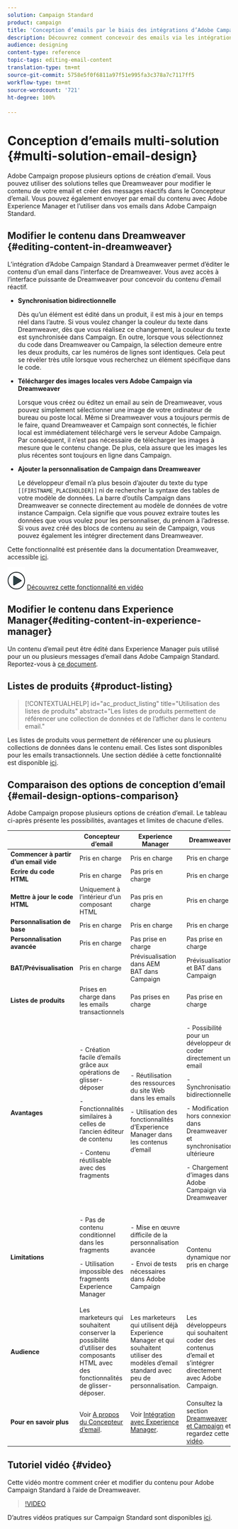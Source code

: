 ```yaml
---
solution: Campaign Standard
product: campaign
title: 'Conception d’emails par le biais des intégrations d’Adobe Campaign '
description: Découvrez comment concevoir des emails via les intégrations d’Adobe Campaign dans le Concepteur d’email.
audience: designing
content-type: reference
topic-tags: editing-email-content
translation-type: tm+mt
source-git-commit: 5758e5f0f6811a97f51e995fa3c378a7c7117ff5
workflow-type: tm+mt
source-wordcount: '721'
ht-degree: 100%

---
```



# Conception d’emails multi-solution {#multi-solution-email-design}

Adobe Campaign propose plusieurs options de création d’email. Vous pouvez utiliser des solutions telles que Dreamweaver pour modifier le contenu de votre email et créer des messages réactifs dans le Concepteur d’email. Vous pouvez également envoyer par email du contenu avec Adobe Experience Manager et l’utiliser dans vos emails dans Adobe Campaign Standard.

## Modifier le contenu dans Dreamweaver {#editing-content-in-dreamweaver}

L’intégration d’Adobe Campaign Standard à Dreamweaver permet d’éditer le contenu d’un email dans l’interface de Dreamweaver. Vous avez accès à l’interface puissante de Dreamweaver pour concevoir du contenu d’email réactif.

* **Synchronisation bidirectionnelle**

   Dès qu’un élément est édité dans un produit, il est mis à jour en temps réel dans l’autre. Si vous voulez changer la couleur du texte dans Dreamweaver, dès que vous réalisez ce changement, la couleur du texte est synchronisée dans Campaign. En outre, lorsque vous sélectionnez du code dans Dreamweaver ou Campaign, la sélection demeure entre les deux produits, car les numéros de lignes sont identiques. Cela peut se révéler très utile lorsque vous recherchez un élément spécifique dans le code.

* **Télécharger des images locales vers Adobe Campaign via Dreamweaver**

   Lorsque vous créez ou éditez un email au sein de Dreamweaver, vous pouvez simplement sélectionner une image de votre ordinateur de bureau ou poste local. Même si Dreamweaver vous a toujours permis de le faire, quand Dreamweaver et Campaign sont connectés, le fichier local est immédiatement téléchargé vers le serveur Adobe Campaign. Par conséquent, il n’est pas nécessaire de télécharger les images à mesure que le contenu change. De plus, cela assure que les images les plus récentes sont toujours en ligne dans Campaign.

* **Ajouter la personnalisation de Campaign dans Dreamweaver**

   Le développeur d’email n’a plus besoin d’ajouter du texte du type `[[FIRSTNAME_PLACEHOLDER]]` ni de rechercher la syntaxe des tables de votre modèle de données. La barre d’outils Campaign dans Dreamweaver se connecte directement au modèle de données de votre instance Campaign. Cela signifie que vous pouvez extraire toutes les données que vous voulez pour les personnaliser, du prénom à l’adresse. Si vous avez créé des blocs de contenu au sein de Campaign, vous pouvez également les intégrer directement dans Dreamweaver.

Cette fonctionnalité est présentée dans la documentation Dreamweaver, accessible [ici](https://helpx.adobe.com/fr/dreamweaver/using/working-with-dreamweaver-and-campaign.html).

![](assets/do-not-localize/how-to-video.png) [Découvrez cette fonctionnalité en vidéo](#video)

## Modifier le contenu dans Experience Manager{#editing-content-in-experience-manager}

Un contenu d’email peut être édité dans Experience Manager puis utilisé pour un ou plusieurs messages d’email dans Adobe Campaign Standard. Reportez-vous à [ce document](../../integrating/using/integrating-with-experience-manager.md).

## Listes de produits {#product-listing}

>[!CONTEXTUALHELP]
>id="ac_product_listing"
>title="Utilisation des listes de produits"
>abstract="Les listes de produits permettent de référencer une collection de données et de l’afficher dans le contenu email."

Les listes de produits vous permettent de référencer une ou plusieurs collections de données dans le contenu email. Ces listes sont disponibles pour les emails transactionnels. Une section dédiée à cette fonctionnalité est disponible [ici](../../designing/using/using-product-listings.md).

## Comparaison des options de conception d’email         {#email-design-options-comparison}

Adobe Campaign propose plusieurs options de création d’email. Le tableau ci-après présente les possibilités, avantages et limites de chacune d’elles.

<table> 
 <thead> 
  <tr> 
   <th> </th> 
   <th> Concepteur d’email<br /> </th> 
   <th> Experience Manager<br /> </th> 
   <th> Dreamweaver<br /> </th> 
  </tr> 
 </thead> 
 <tbody> 
  <tr> 
   <td> <strong>Commencer à partir d’un email vide</strong><br /> </td> 
   <td> Pris en charge<br /> </td> 
   <td> Pris en charge<br /> </td> 
   <td> Pris en charge<br /> </td> 
  </tr> 
  <tr> 
   <td> <strong>Ecrire du code HTML</strong><br /> </td> 
   <td> Pris en charge<br /> </td> 
   <td> Pas pris en charge<br /> </td> 
   <td> Pris en charge<br /> </td> 
  </tr> 
  <tr> 
   <td> <strong>Mettre à jour le code HTML</strong><br /> </td> 
   <td> Uniquement à l’intérieur d’un composant HTML<br /> </td> 
   <td> Pas pris en charge<br /> </td> 
   <td> Pris en charge<br /> </td> 
  </tr> 
  <tr> 
   <td> <strong>Personnalisation de base</strong><br /> </td> 
   <td> Pris en charge<br /> </td> 
   <td> Pris en charge<br /> </td> 
   <td> Pris en charge<br /> </td> 
  </tr> 
  <tr> 
   <td> <strong>Personnalisation avancée</strong><br /> </td> 
   <td> Pris en charge<br /> </td> 
   <td> Pas prise en charge<br /> </td> 
   <td> Pas prise en charge<br /> </td> 
  </tr> 
  <tr> 
   <td> <strong>BAT/Prévisualisation</strong><br /> </td> 
   <td> Pris en charge<br /> </td> 
   <td> Prévisualisation dans AEM<br /> BAT dans Campaign<br /> </td> 
   <td> Prévisualisation et BAT dans Campaign<br /> </td> 
  </tr> 
  <tr> 
   <td> <strong>Listes de produits</strong><br /> </td> 
   <td> Prises en charge dans les emails transactionnels<br /> </td> 
   <td> Pas prises en charge<br /> </td> 
   <td> Pas prise en charge<br /> </td> 
  </tr> 
  <tr> 
   <td> <strong>Avantages</strong><br /> </td> 
   <td> 
     <p>- Création facile d’emails grâce aux opérations de glisser-déposer</p>
     <p>- Fonctionnalités similaires à celles de l’ancien éditeur de contenu</p>
     <p>- Contenu réutilisable avec des fragments</p>
  </td> 
   <td> 
     <p>- Réutilisation des ressources du site Web dans les emails</p>
     <p>- Utilisation des fonctionnalités d’Experience Manager dans les contenus d’email</p>
    </td> 
   <td> 
    <p>- Possibilité pour un développeur de coder directement un email</p>
    <p>- Synchronisation bidirectionnelle</p>
    <p>- Modification hors connexion dans Dreamweaver et synchronisation ultérieure</p>
    <p>- Chargement d’images dans Adobe Campaign via Dreamweaver</p>
  </td> 
  </tr> 
  <tr> 
   <td> <strong>Limitations</strong><br /> </td> 
   <td> 
     <p>- Pas de contenu conditionnel dans les fragments</p>
     <p>- Utilisation impossible des fragments Experience Manager</p>
  </td> 
   <td> 
     <p>- Mise en œuvre difficile de la personnalisation avancée</p>
     <p>- Envoi de tests nécessaires dans Adobe Campaign</p>
  </td> 
   <td> Contenu dynamique non pris en charge<br /> </td> 
  </tr> 
  <tr> 
   <td> <strong>Audience</strong><br /> </td> 
   <td> Les marketeurs qui souhaitent conserver la possibilité d’utiliser des composants HTML avec des fonctionnalités de glisser-déposer.<br /> </td> 
   <td> Les marketeurs qui utilisent déjà Experience Manager et qui souhaitent utiliser des modèles d’email standard avec peu de personnalisation.<br /> </td> 
   <td> Les développeurs qui souhaitent coder des contenus d’email et s’intégrer directement avec Adobe Campaign.<br /> </td> 
  </tr> 
  <tr> 
   <td> <strong>Pour en savoir plus</strong><br /> </td> 
   <td> Voir <a href="../../designing/using/designing-content-in-adobe-campaign.md">A propos du Concepteur d’email</a>.<br /> </td> 
   <td> Voir <a href="../../integrating/using/integrating-with-experience-manager.md">Intégration avec Experience Manager</a>.<br /> </td> 
   <td> Consultez la section <a href="https://helpx.adobe.com/dreamweaver/using/working-with-dreamweaver-and-campaign.html">Dreamweaver et Campaign</a> et regardez cette <a href="#video">vidéo</a>.<br /> </td> 
  </tr> 
 </tbody> 
</table>

## Tutoriel vidéo {#video}

Cette vidéo montre comment créer et modifier du contenu pour Adobe Campaign Standard à l’aide de Dreamweaver.

>[!VIDEO](https://video.tv.adobe.com/v/23121?quality=12&captions=eng)

D’autres vidéos pratiques sur Campaign Standard sont disponibles [ici](https://experienceleague.adobe.com/docs/campaign-standard-learn/tutorials/overview.html?lang=fr).
